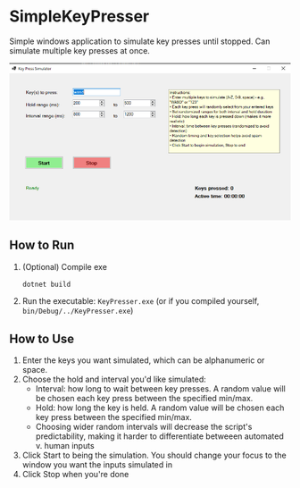 # SimpleKeyPresser

Simple windows application to simulate key presses until stopped. Can simulate multiple key presses at once.

![Example](/Assets/example.png)

## How to Run

1. (Optional) Compile exe

    ```sh
    dotnet build
    ```

2. Run the executable: `KeyPresser.exe` (or if you compiled yourself, `bin/Debug/../KeyPresser.exe`)

## How to Use

1. Enter the keys you want simulated, which can be alphanumeric or space.
2. Choose the hold and interval you'd like simulated:
    - Interval: how long to wait between key presses. A random value will be chosen each key press between the specified min/max.
    - Hold: how long the key is held. A random value will be chosen each key press between the specified min/max.
    - Choosing wider random intervals will decrease the script's predictability, making it harder to differentiate betweeen automated v. human inputs
3. Click Start to being the simulation. You should change your focus to the window you want the inputs simulated in
4. Click Stop when you're done